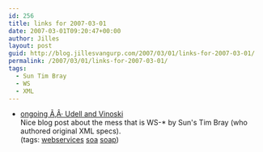 ```yaml
---
id: 256
title: links for 2007-03-01
date: 2007-03-01T09:20:47+00:00
author: Jilles
layout: post
guid: http://blog.jillesvangurp.com/2007/03/01/links-for-2007-03-01/
permalink: /2007/03/01/links-for-2007-03-01/
tags:
  - Sun Tim Bray
  - WS
  - XML
---
```

<ul class="delicious">
	<li>
		<div class="delicious-link"><a href="http://www.tbray.org/ongoing/When/200x/2007/02/27/Udell-Vinowski">ongoing Ã‚Â· Udell and Vinoski</a></div>
		<div class="delicious-extended">Nice blog post about the mess that is WS-* by Sun's Tim Bray (who authored original XML specs).</div>
		<div class="delicious-tags">(tags: <a href="http://del.icio.us/jillesvangurp/webservices">webservices</a> <a href="http://del.icio.us/jillesvangurp/soa">soa</a> <a href="http://del.icio.us/jillesvangurp/soap">soap</a>)</div>
	</li>
</ul>

